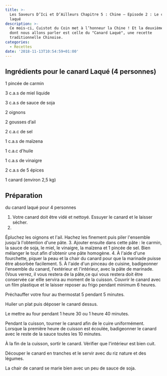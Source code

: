 ```yaml
---
title: >-
  Les Saveurs D’Ici et D’Ailleurs Chapitre 5 : Chine – Episode 2 : Le canard
  laqué
description: >-
  Ce mois-ci, Cuistot du Coin met à l’honneur la Chine ! Et la deuxième recette
  dont nous allons parler est celle du "Canard Laqué", une recette
  traditionnelle Chinoise. 
categories:
  - Recettes
date: '2018-11-13T10:54:59+01:00'
---
```

## Ingrédients pour le canard Laqué (4 personnes)

1 pincée de carmin

3 c.a.s de miel liquide

3 c.a.s de sauce de soja

2 oignons 

2 gousses d’ail 

2 c.a.c de sel

1 c.a.s de maïzena

1 c.a.c d'huile

1 c.a.s de vinaigre 

2 c.a.s de 5 épices 

1 canard (environ 2,5 kg)

## Préparation du canard laqué pour 4 personnes

1. Votre canard doit être vidé et nettoyé. Essuyer le canard et le laisser sécher.
2. Épluchez les oignons et l'ail. Hachez les finement puis piler l'ensemble jusqu'à l'obtention d'une pâte.
3. Ajouter ensuite dans cette pâte : le carmin, la sauce de soja, le miel, le vinaigre, la maïzena et 1 pincée de sel. Bien mélanger le tout afin d'obtenir une pâte homogène. 
4. À l'aide d'une fourchette, piquer la peau et la chair du canard pour que la marinade puisse être absorbée facilement.
5. À l'aide d'un pinceau de cuisine, badigeonner l'ensemble du canard, l'extérieur et l'intérieur, avec la pâte de marinade. (Vous verrez, il vous restera de la pâte,ce qui vous restera doit être conservée car ellle servira au moment de la cuisson. Couvrir le canard avec un film plastique et le laisser reposer au frigo pendant minimum 6 heures.

Préchauffer votre four au thermostat 5 pendant 5 minutes.

Huiler un plat puis déposer le canard dessus.

Le mettre au four pendant 1 heure 30 ou 1 heure 40 minutes.

Pendant la cuisson, tourner le canard afin de le cuire uniformément. Lorsque la première heure de cuisson est écoulée, badigeonner le canard avec le reste de la sauce toutes les 10 minutes.

À la fin de la cuisson, sortir le canard. Vérifier que l'intérieur est bien cuit.

Découper le canard en tranches et le servir avec du riz nature et des légumes.

La chair de canard se marie bien avec un peu de sauce de soja.
